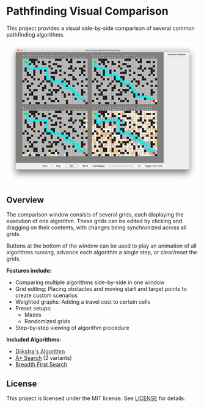 # Pathfinding Visual Comparison #

This project provides a visual side-by-side comparison of several common
pathfinding algorithms.

![Pathfinding Comparison](img/example1.png)

## Overview ##
The comparison window consists of several grids, each displaying the execution
of one algorithm. These grids can be edited by clicking and dragging on their contents,
with changes being synchronized across all grids.

Buttons at the bottom of the window can be used to play an animation of all algorithms
running, advance each algorithm a single step, or clear/reset the grids.

**Features include:**

* Comparing multiple algorithms side-by-side in one window
* Grid editing: Placing obstacles and moving start and target points to create custom scenarios
* Weighted graphs: Adding a travel cost to certain cells
* Preset setups:
    * Mazes
    * Randomized grids
* Step-by-step viewing of algorithm procedure

**Included Algorithms:**

* [Dijkstra's Algorithm](https://en.wikipedia.org/wiki/Dijkstra%27s_algorithm)
* [A* Search](https://en.wikipedia.org/wiki/A*_search_algorithm) (2 variants)
* [Breadth First Search](https://en.wikipedia.org/wiki/Breadth-first_search)


## License ##
This project is licensed under the MIT license. See [LICENSE](LICENSE) for details.
